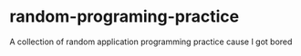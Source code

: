 # random-programing-practice
A collection of random application programming practice cause I got bored
